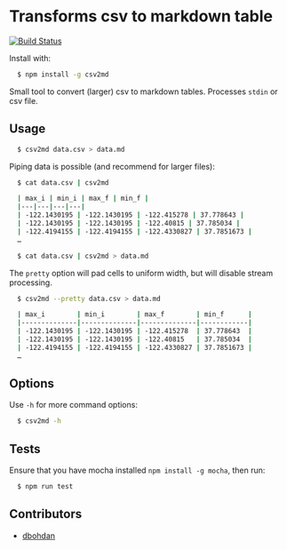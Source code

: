 # Transforms csv to markdown table

[![Build Status](https://travis-ci.org/pstaender/csv2md.svg?branch=master)](https://travis-ci.org/pstaender/csv2md)

Install with:

```sh
  $ npm install -g csv2md
```

Small tool to convert (larger) csv to markdown tables. Processes `stdin` or csv file.

## Usage

```sh
  $ csv2md data.csv > data.md
```

Piping data is possible (and recommend for larger files):

```sh
  $ cat data.csv | csv2md

  | max_i | min_i | max_f | min_f |
  |---|---|---|---|
  | -122.1430195 | -122.1430195 | -122.415278 | 37.778643 |
  | -122.1430195 | -122.1430195 | -122.40815 | 37.785034 |
  | -122.4194155 | -122.4194155 | -122.4330827 | 37.7851673 |
  …
```

```sh
  $ cat data.csv | csv2md > data.md
```

The `pretty` option will pad cells to uniform width, but will disable stream processing.

```sh
  $ csv2md --pretty data.csv > data.md

  | max_i        | min_i        | max_f        | min_f      |
  |--------------|--------------|--------------|------------|
  | -122.1430195 | -122.1430195 | -122.415278  | 37.778643  |
  | -122.1430195 | -122.1430195 | -122.40815   | 37.785034  |
  | -122.4194155 | -122.4194155 | -122.4330827 | 37.7851673 |
  …
```

## Options

Use `-h` for more command options:

```sh
  $ csv2md -h
```

## Tests

Ensure that you have mocha installed `npm install -g mocha`, then run:

```sh
  $ npm run test
```

## Contributors

  * [dbohdan](https://github.com/dbohdan)